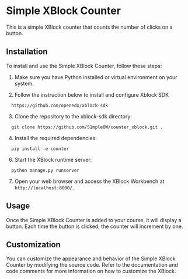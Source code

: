 # Simple XBlock Counter

This is a simple XBlock counter that counts the number of clicks on a button.

## Installation

To install and use the Simple XBlock Counter, follow these steps:

1. Make sure you have Python installed or virtual environment on your system.

2. Follow the instruction below to install and configure Xblock SDK
  ```
    https://github.com/openedx/xblock-sdk
  ```

3. Clone the repository to the xblock-sdk directory:
  ```
    git clone https://github.com/S1mpleOW/counter_xblock.git .
  ```

4. Install the required dependencies:
  ```
    pip install -e counter
  ```

6. Start the XBlock runtime server:
  ```
    python manage.py runserver
  ```

7. Open your web browser and access the XBlock Workbench at `http://localhost:8000/`.

## Usage

Once the Simple XBlock Counter is added to your course, it will display a button. Each time the button is clicked, the counter will increment by one.

## Customization

You can customize the appearance and behavior of the Simple XBlock Counter by modifying the source code. Refer to the documentation and code comments for more information on how to customize the XBlock.

